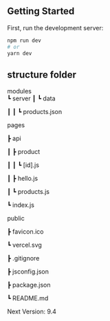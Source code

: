 ## Getting Started

First, run the development server:

```bash
npm run dev
# or
yarn dev
```

## structure folder

modules  
┗ server
┃ ┗ data

┃ ┃ ┗ products.json

pages

┣ api

┃ ┣ product

┃ ┃ ┗ [id].js

┃ ┣ hello.js

┃ ┗ products.js

┗ index.js

public

┣ favicon.ico

┗ vercel.svg

┣ .gitignore

┣ jsconfig.json

┣ package.json

┗ README.md

Next Version: 9.4
